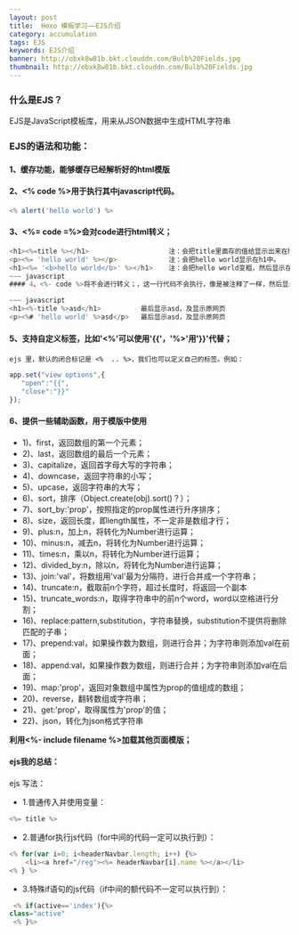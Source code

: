 ```yaml
---
layout: post
title:  Hexo 模板学习——EJS介绍
category: accumulation
tags: EJS
keywords: EJS介绍
banner: http://obxk8w81b.bkt.clouddn.com/Bulb%20Fields.jpg
thumbnail: http://obxk8w81b.bkt.clouddn.com/Bulb%20Fields.jpg
---
```


### 什么是EJS？

EJS是JavaScript模板库，用来从JSON数据中生成HTML字符串

### EJS的语法和功能：
#### 1、缓存功能，能够缓存已经解析好的html模版

#### 2、&lt;% code %&gt;用于执行其中javascript代码。
~~~ javascript
<% alert('hello world') %>
~~~
#### 3、&lt;%= code =%&gt;会对code进行html转义；

<!--more-->

~~~ javascript
<h1><%=title %></h1>                    注：会把title里面存的值给显示出来在h1中。
<p><%= 'hello world' %></p>             注：会把hello world显示在h1中。
<h1><%= '<b>hello world</b>' %></h1>    注：会把hello world变粗，然后显示在h1中。
~~~ javascript
#### 4、<%- code %>将不会进行转义；，这一行代码不会执行，像是被注释了一样，然后显示原来的html。也不会影响整个页面的执行。

~~~ javascript
<h1><%-title %>asd</h1>          最后显示asd，及显示原网页
<p><%# 'hello world' %>asd</p>   最后显示asd，及显示原网页
~~~
#### 5、支持自定义标签，比如'&lt;%'可以使用'{{'，'%&gt;'用'}}'代替；

    ejs 里，默认的闭合标记是 <%  .. %>，我们也可以定义自己的标签。例如：

~~~ javascript
app.set("view options",{                                                                                  
   "open":"{{",                                                                                  
   "close":"}}"
});
~~~
#### 6、提供一些辅助函数，用于模版中使用

- 1)、first，返回数组的第一个元素；
- 2)、last，返回数组的最后一个元素；
- 3)、capitalize，返回首字母大写的字符串；
- 4)、downcase，返回字符串的小写；
- 5)、upcase，返回字符串的大写；
- 6)、sort，排序（Object.create(obj).sort()？）；
- 7)、sort_by:'prop'，按照指定的prop属性进行升序排序；
- 8)、size，返回长度，即length属性，不一定非是数组才行；
- 9)、plus:n，加上n，将转化为Number进行运算；
- 10)、minus:n，减去n，将转化为Number进行运算；
- 11)、times:n，乘以n，将转化为Number进行运算；
- 12)、divided_by:n，除以n，将转化为Number进行运算；
- 13)、join:'val'，将数组用'val'最为分隔符，进行合并成一个字符串；
- 14)、truncate:n，截取前n个字符，超过长度时，将返回一个副本
- 15)、truncate_words:n，取得字符串中的前n个word，word以空格进行分割；
- 16)、replace:pattern,substitution，字符串替换，substitution不提供将删除匹配的子串；
- 17)、prepend:val，如果操作数为数组，则进行合并；为字符串则添加val在前面；
- 18)、append:val，如果操作数为数组，则进行合并；为字符串则添加val在后面；
- 19)、map:'prop'，返回对象数组中属性为prop的值组成的数组；
- 20)、reverse，翻转数组或字符串；
- 21)、get:'prop'，取得属性为'prop'的值；
- 22)、json，转化为json格式字符串

**利用&lt;%- include filename %&gt;加载其他页面模版；**

#### ejs我的总结：

ejs 写法：

- 1.普通传入并使用变量：

~~~ JavaScript
<%= title %>
~~~

- 2.普通for执行js代码（for中间的代码一定可以执行到）：

~~~ JavaScript
<% for(var i=0; i<headerNavbar.length; i++) {%>
    <li><a href="/reg"><%= headerNavbar[i].name %></a></li>
<% } %>
~~~

- 3.特殊if语句的js代码（if中间的额代码不一定可以执行到）：

~~~ JavaScript
 <% if(active=='index'){%>
class="active"
 <% }%>
~~~

